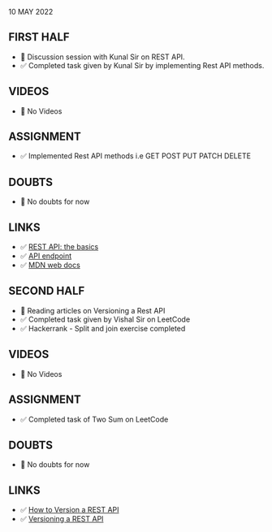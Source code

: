 10 MAY 2022

## FIRST HALF

- 🚧 Discussion session with Kunal Sir on REST API.
- ✅ Completed task given by Kunal Sir by implementing Rest API methods.

## VIDEOS

- 🚫 No Videos

## ASSIGNMENT

- ✅ Implemented Rest API methods i.e GET POST PUT PATCH DELETE

## DOUBTS

- 🚫 No doubts for now

## LINKS

- ✅ [REST API: the basics](https://towardsdatascience.com/rest-api-the-basics-d91859537c9d)
- ✅ [API endpoint](https://www.techtarget.com/searchapparchitecture/definition/API-endpoint#:~:text=An%20API%20endpoint%20is%20a,server%20and%20receiving%20a%20response.)
- ✅ [MDN web docs](https://developer.mozilla.org/en-US/docs/Web/API)

## SECOND HALF

- 🚧 Reading articles on Versioning a Rest API
- ✅ Completed task given by Vishal Sir on LeetCode
- ✅ Hackerrank - Split and join exercise completed

## VIDEOS

- 🚫 No Videos

## ASSIGNMENT

- ✅ Completed task of Two Sum on LeetCode 

## DOUBTS

- 🚫 No doubts for now

## LINKS

- ✅ [How to Version a REST API](https://www.freecodecamp.org/news/how-to-version-a-rest-api/#:~:text=API%20versioning%20is%20the%20practice,way%20that%20data%20is%20delivered.)
- ✅ [Versioning a REST API](https://www.baeldung.com/rest-versioning)